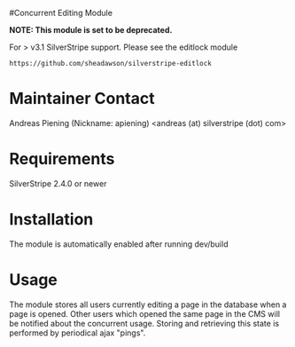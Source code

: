 #Concurrent Editing Module

**NOTE: This module is set to be deprecated.**

For > v3.1 SilverStripe support. Please see the editlock module  
 
    https://github.com/sheadawson/silverstripe-editlock

# Maintainer Contact
Andreas Piening (Nickname: apiening)
<andreas (at) silverstripe (dot) com>

# Requirements
SilverStripe 2.4.0 or newer

# Installation

The module is automatically enabled after running dev/build

# Usage

The module stores all users currently editing a page in the database when a page is opened.
Other users which opened the same page in the CMS will be notified about the concurrent usage.
Storing and retrieving this state is performed by periodical ajax "pings".